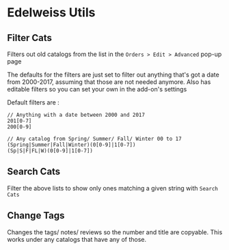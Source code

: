 # Edelweiss Utils

## Filter Cats
Filters out old catalogs from the list in the `Orders > Edit > Advanced` pop-up page

The defaults for the filters are just set to filter out anything that's got a date from 2000-2017, assuming that those are not needed anymore.
Also has editable filters so you can set your own in the add-on's settings

Default filters are : 
```
// Anything with a date between 2000 and 2017
201[0-7]
200[0-9]

// Any catalog from Spring/ Summer/ Fall/ Winter 00 to 17
(Spring|Summer|Fall|Winter)(0[0-9]|1[0-7])
(Sp|S|F|FL|W)(0[0-9]|1[0-7])
```

## Search Cats
Filter the above lists to show only ones matching a given string with `Search Cats`

## Change Tags
Changes the tags/ notes/ reviews so the number and title are copyable. 
This works under any catalogs that have any of those.
